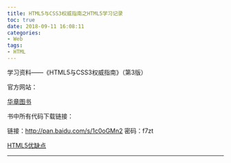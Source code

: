```yaml
---
title: HTML5与CSS3权威指南之HTML5学习记录
toc: true
date: 2018-09-11 16:08:11
categories:
- Web
tags:
- HTML
---
```


学习资料——《HTML5与CSS3权威指南》（第3版）

官方网站：

[华章图书](http://www.hzbook.com/)

书中所有代码下载链接：

链接：http://pan.baidu.com/s/1c0oGMn2 密码：f7zt

<!-- more -->

[HTML5优缺点](https://blog.csdn.net/qq_34309704/article/details/80163001)

---

